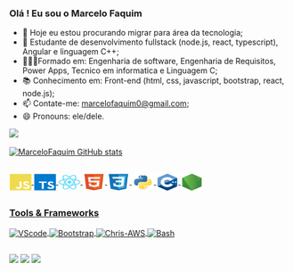 ### Olá ! Eu sou o Marcelo Faquim

- 🔭 Hoje eu estou procurando migrar para área da tecnologia;
- 🌱 Estudante de desenvolvimento fullstack (node.js, react, typescript), Angular e linguagem C++;
- 👨🏾‍🎓Formado em: Engenharia de software, Engenharia de Requisitos, Power Apps, Tecnico em informatica e Linguagem C;
- 📚 Conhecimento em: Front-end (html, css, javascript, bootstrap, react, node.js);
- 📫 Contate-me: marcelofaquim0@gmail.com;
- 😄 Pronouns: ele/dele.

<div>
  <a href="https://github.com/marcelofaquim">
  <img height="180em" src="https://github-readme-stats.vercel.app/api/top-langs/?username=marcelofaquim&layout=compact&langs_count=16&theme=dark"/>  
</div>

![MarceloFaquim GitHub stats](https://github-readme-stats.vercel.app/api?username=marcelofaquim&show_icons=true&theme=dark)
    
<!--Skill Linguagens-->

<div style="display: inline_block"><br>
  <img align="center" alt="Marcelo-Js" height="30" width="40" src="https://raw.githubusercontent.com/devicons/devicon/master/icons/javascript/javascript-plain.svg">
  <img align="center" alt="Marcelo-Ts" height="30" width="40" src="https://raw.githubusercontent.com/devicons/devicon/master/icons/typescript/typescript-plain.svg">
  <img align="center" alt="Marcelo-React" height="30" width="40" src="https://raw.githubusercontent.com/devicons/devicon/master/icons/react/react-original.svg">
  <img align="center" alt="Marcelo-HTML" height="30" width="40" src="https://raw.githubusercontent.com/devicons/devicon/master/icons/html5/html5-original.svg">
  <img align="center" alt="Marcelo-CSS" height="30" width="40" src="https://raw.githubusercontent.com/devicons/devicon/master/icons/css3/css3-original.svg">
  <img align="center" alt="Marcelo-Python" height="30" width="40" src="https://raw.githubusercontent.com/devicons/devicon/master/icons/python/python-original.svg">
  <img align="center" alt="Marcelo-C++" height="30" width="40" src="https://raw.githubusercontent.com/devicons/devicon/master/icons/cplusplus/cplusplus-original.svg">
  <img align="center" alt="Marcelo-Node.js" height="30" width="40" src="https://raw.githubusercontent.com/devicons/devicon/master/icons/nodejs/nodejs-original.svg">
</div>

  ##

   <!-- Skills: Tools & Frameworks -->
  <div style="flex-basis: 48%;">
    <h3>Tools & Frameworks</h3>
    <img align="center" alt="VScode" height="30" width="40" src="https://cdn.jsdelivr.net/gh/devicons/devicon/icons/vscode/vscode-original.svg">
    <img align="center" alt="Bootstrap" height="30" width="40" src="https://cdn.jsdelivr.net/gh/devicons/devicon/icons/bootstrap/bootstrap-original.svg">
    <img align="center" alt="Chris-AWS" height="30" width="40" src="https://cdn.jsdelivr.net/gh/devicons/devicon/icons/git/git-original.svg">
    <img align="center" alt="Bash" height="30" width="40" src="https://cdn.jsdelivr.net/gh/devicons/devicon/icons/bash/bash-original.svg">
  </div>

  ##

  <div> 
 
  <a href="https://instagram.com/ocarinhadodev" target="_blank"><img src="https://img.shields.io/badge/-Instagram-%23E4405F?style=for-the-badge&logo=instagram&logoColor=white" target="_blank"></a>
  <a href = "mailto:marcelofaquim0@gmail.com"><img src="https://img.shields.io/badge/-Gmail-%23333?style=for-the-badge&logo=gmail&logoColor=white" target="_blank"></a>
  <a href="https://www.linkedin.com/in/marcelo-faquim/" target="_blank"><img src="https://img.shields.io/badge/-LinkedIn-%230077B5?style=for-the-badge&logo=linkedin&logoColor=white" target="_blank"></a> 
  
</div>
